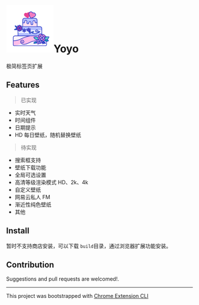 # ![icon_128](public\icons\icon_128.png)Yoyo

极简标签页扩展

## Features

> 已实现

- 实时天气
- 时间组件
- 日期提示
- HD 每日壁纸，随机替换壁纸

> 待实现

- 搜索框支持
- 壁纸下载功能
- 全局可选设置
- 高清等级渲染模式 HD、2k、4k
- 自定义壁纸
- 网易云私人 FM
- 渐近性纯色壁纸
- 其他

## Install

暂时不支持商店安装，可以下载 `build`目录，通过浏览器扩展功能安装。

## Contribution

Suggestions and pull requests are welcomed!.

---

This project was bootstrapped with [Chrome Extension CLI](https://github.com/dutiyesh/chrome-extension-cli)
